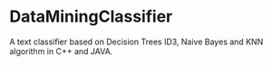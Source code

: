 DataMiningClassifier
====================
A text classifier based on Decision Trees ID3, Naive Bayes and KNN algorithm in C++ and JAVA.
